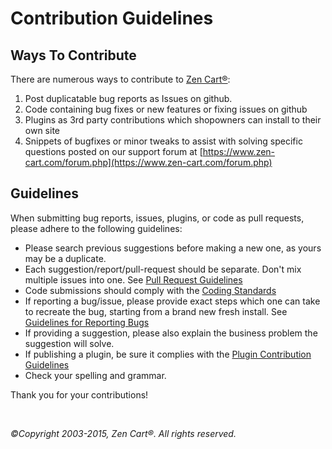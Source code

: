 # Contribution Guidelines

## Ways To Contribute

There are numerous ways to contribute to [Zen Cart&reg;](https://www.zen-cart.com/):

1. Post duplicatable bug reports as Issues on github.
2. Code containing bug fixes or new features or fixing issues on github
3. Plugins as 3rd party contributions which shopowners can install to their own site
4. Snippets of bugfixes or minor tweaks to assist with solving specific questions posted on our support forum at [https://www.zen-cart.com/forum.php](https://www.zen-cart.com/forum.php)

## Guidelines
When submitting bug reports, issues, plugins, or code as pull requests, please adhere to the following guidelines:

* Please search previous suggestions before making a new one, as yours may be a duplicate.
* Each suggestion/report/pull-request should be separate. Don't mix multiple issues into one. See [Pull Request Guidelines](http://docs.zen-cart.com/Contributing/main/pull_requests)
* Code submissions should comply with the [Coding Standards](http://docs.zen-cart.com/Contributing/main/coding_standards)
* If reporting a bug/issue, please provide exact steps which one can take to recreate the bug, starting from a brand new fresh install. See [Guidelines for Reporting Bugs](http://docs.zen-cart.com/Contributing/main/issues)
* If providing a suggestion, please also explain the business problem the suggestion will solve.
* If publishing a plugin, be sure it complies with the [Plugin Contribution Guidelines](https://www.zen-cart.com/forum.php)
* Check your spelling and grammar.

Thank you for your contributions!


&nbsp;  
  
*&copy;Copyright 2003-2015, Zen Cart&reg;. All rights reserved.*

